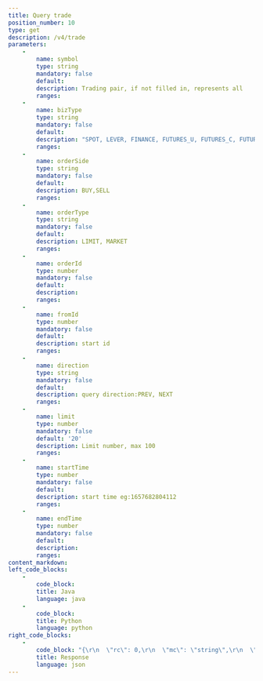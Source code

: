 ```yaml
---
title: Query trade
position_number: 10
type: get
description: /v4/trade
parameters:
    -
        name: symbol
        type: string
        mandatory: false
        default:
        description: Trading pair, if not filled in, represents all
        ranges:
    -
        name: bizType
        type: string
        mandatory: false
        default:
        description: "SPOT, LEVER, FINANCE, FUTURES_U, FUTURES_C, FUTURES_ALL"
        ranges:
    -
        name: orderSide
        type: string
        mandatory: false
        default:
        description: BUY,SELL
        ranges:
    -
        name: orderType
        type: string
        mandatory: false
        default:
        description: LIMIT, MARKET
        ranges:
    -
        name: orderId
        type: number
        mandatory: false
        default:
        description: 
        ranges:
    -
        name: fromId
        type: number
        mandatory: false
        default:
        description: start id
        ranges:
    -
        name: direction
        type: string
        mandatory: false
        default:
        description: query direction:PREV, NEXT
        ranges:
    -
        name: limit
        type: number
        mandatory: false
        default: '20'
        description: Limit number, max 100
        ranges:
    -
        name: startTime
        type: number
        mandatory: false
        default:
        description: start time eg:1657682804112
        ranges:
    -
        name: endTime
        type: number
        mandatory: false
        default:
        description: 
        ranges:
content_markdown:
left_code_blocks:
    -
        code_block:
        title: Java
        language: java
    -
        code_block:
        title: Python
        language: python
right_code_blocks:
    -
        code_block: "{\r\n  \"rc\": 0,\r\n  \"mc\": \"string\",\r\n  \"ma\": [\r\n    {}\r\n  ],\r\n  \"result\": {\r\n    \"hasPrev\": true,\r\n    \"hasNext\": true,\r\n    \"items\": [\r\n      {\r\n        \"symbol\": \"BTC_USDT\",  \r\n        \"tradeId\": \"6316559590087222001\",  \r\n        \"orderId\": \"6216559590087220004\",  \r\n        \"orderSide\": \"BUY\",    \r\n        \"orderType\": \"LIMIT\",  \r\n        \"bizType\": \"SPOT\",    \r\n        \"time\": 1655958915583,  \r\n        \"price\": \"40000\",     \r\n        \"quantity\": \"1.2\",    \r\n        \"quoteQty\": \"48000\",   //amount\r\n        \"baseCurrency\": \"BTC\",  \r\n        \"quoteCurrency\": \"USDT\",  \r\n        \"fee\": \"0.5\",   \r\n        \"feeCurrency\": \"USDT\", \r\n        \"takerMaker\": \"taker\"  //takerMaker\r\n      }\r\n    ]\r\n  }\r\n}"
        title: Response
        language: json
---
```

